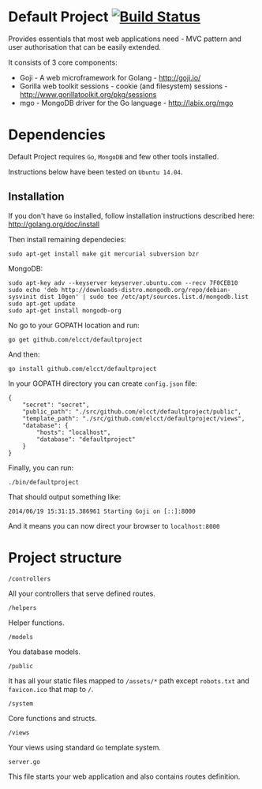 Default Project [![Build Status](https://drone.io/github.com/elcct/defaultproject/status.png)](https://drone.io/github.com/elcct/defaultproject/latest)
===============

Provides essentials that most web applications need - MVC pattern and user authorisation that can be easily extended.

It consists of 3 core components:

- Goji - A web microframework for Golang - http://goji.io/
- Gorilla web toolkit sessions - cookie (and filesystem) sessions - http://www.gorillatoolkit.org/pkg/sessions
- mgo - MongoDB driver for the Go language - http://labix.org/mgo

# Dependencies

Default Project requires `Go`, `MongoDB` and few other tools installed.

Instructions below have been tested on `Ubuntu 14.04`.

## Installation

If you don't have `Go` installed, follow installation instructions described here: http://golang.org/doc/install

Then install remaining dependecies:

```
sudo apt-get install make git mercurial subversion bzr
```

MongoDB:

```
sudo apt-key adv --keyserver keyserver.ubuntu.com --recv 7F0CEB10
sudo echo 'deb http://downloads-distro.mongodb.org/repo/debian-sysvinit dist 10gen' | sudo tee /etc/apt/sources.list.d/mongodb.list
sudo apt-get update
sudo apt-get install mongodb-org
```



No go to your GOPATH location and run:

```
go get github.com/elcct/defaultproject
```

And then:

```
go install github.com/elcct/defaultproject
```

In your GOPATH directory you can create `config.json` file:

```
{
	"secret": "secret",
	"public_path": "./src/github.com/elcct/defaultproject/public",
	"template_path": "./src/github.com/elcct/defaultproject/views",	
	"database": {
		"hosts": "localhost",
		"database": "defaultproject"
	}
}
```

Finally, you can run:

```
./bin/defaultproject
```

That should output something like:

```
2014/06/19 15:31:15.386961 Starting Goji on [::]:8000
```

And it means you can now direct your browser to `localhost:8000`

# Project structure

`/controllers`

All your controllers that serve defined routes.

`/helpers`

Helper functions.

`/models`

You database models.

`/public`

It has all your static files mapped to `/assets/*` path except `robots.txt` and `favicon.ico` that map to `/`.

`/system`

Core functions and structs.

`/views`

Your views using standard `Go` template system.

`server.go`

This file starts your web application and also contains routes definition.

